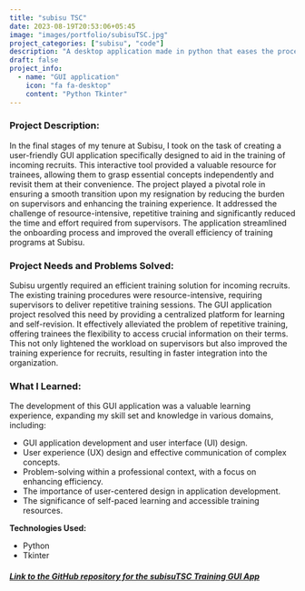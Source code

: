 ```yaml
---
title: "subisu TSC"
date: 2023-08-19T20:53:06+05:45
image: "images/portfolio/subisuTSC.jpg"
project_categories: ["subisu", "code"]
description: "A desktop application made in python that eases the process of learning and teaching."
draft: false
project_info:
  - name: "GUI application"
    icon: "fa fa-desktop"
    content: "Python Tkinter"
---
```


### Project Description:

In the final stages of my tenure at Subisu, I took on the task of creating a user-friendly GUI application specifically designed to aid in the training of incoming recruits. This interactive tool provided a valuable resource for trainees, allowing them to grasp essential concepts independently and revisit them at their convenience. The project played a pivotal role in ensuring a smooth transition upon my resignation by reducing the burden on supervisors and enhancing the training experience. It addressed the challenge of resource-intensive, repetitive training and significantly reduced the time and effort required from supervisors. The application streamlined the onboarding process and improved the overall efficiency of training programs at Subisu.

### Project Needs and Problems Solved:

Subisu urgently required an efficient training solution for incoming recruits. The existing training procedures were resource-intensive, requiring supervisors to deliver repetitive training sessions. The GUI application project resolved this need by providing a centralized platform for learning and self-revision. It effectively alleviated the problem of repetitive training, offering trainees the flexibility to access crucial information on their terms. This not only lightened the workload on supervisors but also improved the training experience for recruits, resulting in faster integration into the organization.

### What I Learned:

The development of this GUI application was a valuable learning experience, expanding my skill set and knowledge in various domains, including:

- GUI application development and user interface (UI) design.
- User experience (UX) design and effective communication of complex concepts.
- Problem-solving within a professional context, with a focus on enhancing efficiency.
- The importance of user-centered design in application development.
- The significance of self-paced learning and accessible training resources.

**Technologies Used:**

- Python
- Tkinter

##### [Link to the GitHub repository for the subisuTSC Training GUI App](https://github.com/Suhesh-Kasti/subisuTSC)

